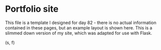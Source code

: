 # Portfolio site

This file is a template I designed for day 82 -  there is no actual information contained in these pages, but an example layout is shown here. This is a slimmed down version of my site, which was adapted for use with Flask.

(s, f)
